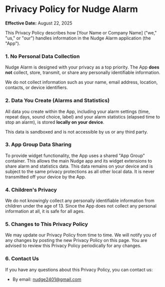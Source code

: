 # Privacy Policy for Nudge Alarm

**Effective Date:** August 22, 2025

This Privacy Policy describes how [Your Name or Company Name] ("we," "us," or "our") handles information in the Nudge Alarm application (the "App").

### 1. No Personal Data Collection

Nudge Alarm is designed with your privacy as a top priority. The App **does not** collect, store, transmit, or share any personally identifiable information.

We do not collect information such as your name, email address, location, contacts, or device identifiers.

### 2. Data You Create (Alarms and Statistics)

All data you create within the App, including your alarm settings (time, repeat days, sound choice, label) and your alarm statistics (elapsed time to stop an alarm), is stored **locally on your device**.

This data is sandboxed and is not accessible by us or any third party.

### 3. App Group Data Sharing

To provide widget functionality, the App uses a shared "App Group" container. This allows the main Nudge app and its widget extensions to share alarm and statistics data. This data remains on your device and is subject to the same privacy protections as all other local data. It is never transmitted off your device by the App.

### 4. Children's Privacy

We do not knowingly collect any personally identifiable information from children under the age of 13. Since the App does not collect any personal information at all, it is safe for all ages.

### 5. Changes to This Privacy Policy

We may update our Privacy Policy from time to time. We will notify you of any changes by posting the new Privacy Policy on this page. You are advised to review this Privacy Policy periodically for any changes.

### 6. Contact Us

If you have any questions about this Privacy Policy, you can contact us:

*   By email: nudge2401@gmail.com
